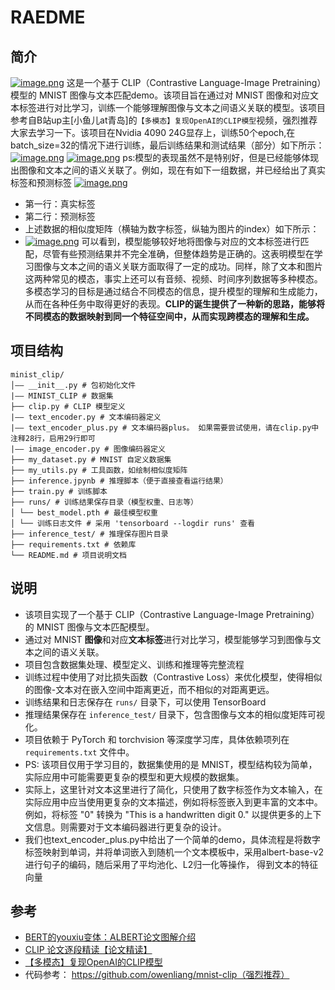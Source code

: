 # RAEDME
## 简介
[![image.png](https://pic1.imgdb.cn/item/68d939d3c5157e1a8840ec16.png)](https://pic1.imgdb.cn/item/68d939d3c5157e1a8840ec16.png)
这是一个基于 CLIP（Contrastive Language-Image Pretraining）模型的 MNIST 图像与文本匹配demo。该项目旨在通过对 MNIST 图像和对应文本标签进行对比学习，训练一个能够理解图像与文本之间语义关联的模型。该项目参考自B站up主[小鱼儿at青岛]的`【多模态】复现OpenAI的CLIP模型`视频，强烈推荐大家去学习一下。该项目在Nvidia 4090 24G显存上，训练50个epoch,在batch_size=32的情况下进行训练，最后训练结果和测试结果（部分）如下所示：
[![image.png](https://pic1.imgdb.cn/item/68d93c5cc5157e1a8840f0e8.png)](https://pic1.imgdb.cn/item/68d93c5cc5157e1a8840f0e8.png)
[![image.png](https://pic1.imgdb.cn/item/68d93cc0c5157e1a8840f1c7.png)](https://pic1.imgdb.cn/item/68d93cc0c5157e1a8840f1c7.png)
ps:模型的表现虽然不是特别好，但是已经能够体现出图像和文本之间的语义关联了。例如，现在有如下一组数据，并已经给出了真实标签和预测标签
[![image.png](https://pic1.imgdb.cn/item/68d93d45c5157e1a8840f2c7.png)](https://pic1.imgdb.cn/item/68d93d45c5157e1a8840f2c7.png)
- 第一行：真实标签
- 第二行：预测标签
- 上述数据的相似度矩阵（横轴为数字标签，纵轴为图片的index）如下所示：
- [![image.png](https://pic1.imgdb.cn/item/68d93d96c5157e1a8840f344.png)](https://pic1.imgdb.cn/item/68d93d96c5157e1a8840f344.png)
可以看到，模型能够较好地将图像与对应的文本标签进行匹配，尽管有些预测结果并不完全准确，但整体趋势是正确的。这表明模型在学习图像与文本之间的语义关联方面取得了一定的成功。同样，除了文本和图片这两种常见的模态，事实上还可以有音频、视频、时间序列数据等多种模态。多模态学习的目标是通过结合不同模态的信息，提升模型的理解和生成能力，从而在各种任务中取得更好的表现。**CLIP的诞生提供了一种新的思路，能够将不同模态的数据映射到同一个特征空间中，从而实现跨模态的理解和生成。**


## 项目结构

```
minist_clip/
│—— __init__.py # 包初始化文件
|—— MINIST_CLIP # 数据集
├── clip.py # CLIP 模型定义
|—— text_encoder.py # 文本编码器定义
|—— text_encoder_plus.py # 文本编码器plus。 如果需要尝试使用，请在clip.py中注释28行，启用29行即可
|—— image_encoder.py # 图像编码器定义
├── my_dataset.py # MNIST 自定义数据集
├── my_utils.py # 工具函数，如绘制相似度矩阵
├── inference.jpynb # 推理脚本（便于直接查看运行结果）
├── train.py # 训练脚本
├── runs/ # 训练结果保存目录（模型权重、日志等）
│ └── best_model.pth # 最佳模型权重
│ └── 训练日志文件 # 采用 'tensorboard --logdir runs' 查看
├── inference_test/ # 推理保存图片目录
├── requirements.txt # 依赖库
└── README.md # 项目说明文档
```

## 说明
- 该项目实现了一个基于 CLIP（Contrastive Language-Image Pretraining）的 MNIST 图像与文本匹配模型。
- 通过对 MNIST **图像**和对应**文本标签**进行对比学习，模型能够学习到图像与文本之间的语义关联。
- 项目包含数据集处理、模型定义、训练和推理等完整流程
- 训练过程中使用了对比损失函数（Contrastive Loss）来优化模型，使得相似的图像-文本对在嵌入空间中距离更近，而不相似的对距离更远。
- 训练结果和日志保存在 `runs/` 目录下，可以使用 TensorBoard
- 推理结果保存在 `inference_test/` 目录下，包含图像与文本的相似度矩阵可视化。
- 项目依赖于 PyTorch 和 torchvision 等深度学习库，具体依赖项列在 `requirements.txt` 文件中。
- PS: 该项目仅用于学习目的，数据集使用的是 MNIST，模型结构较为简单，实际应用中可能需要更复杂的模型和更大规模的数据集。
- 实际上，这里针对文本这里进行了简化，只使用了数字标签作为文本输入，在实际应用中应当使用更复杂的文本描述，例如将标签嵌入到更丰富的文本中。例如，将标签 "0" 转换为 "This is a handwritten digit 0." 以提供更多的上下文信息。则需要对于文本编码器进行更复杂的设计。
- 我们也text_encoder_plus.py中给出了一个简单的demo，具体流程是将数字标签映射到单词，并将单词嵌入到随机一个文本模板中，采用albert-base-v2进行句子的编码，随后采用了平均池化、L2归一化等操作， 得到文本的特征向量 
## 参考
  - [BERT的youxiu变体：ALBERT论文图解介绍](http://zhuanlan.zhihu.com/p/142416395)
  - [CLIP 论文逐段精读【论文精读】](https://www.bilibili.com/video/BV1SL4y1s7LQ/?spm_id_from=333.337.search-card.all.click)
  - [【多模态】复现OpenAI的CLIP模型](https://www.bilibili.com/video/BV13K421v7Ar/?spm_id_from=333.337.search-card.all.click&vd_source=16c13db1bc47b1b98f0b2e5bbe63cdbe)
  - 代码参考： https://github.com/owenliang/mnist-clip（强烈推荐）
